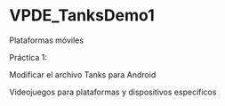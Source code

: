 # VPDE_TanksDemo1

Plataformas móviles

Práctica 1:

Modificar el archivo Tanks para Android

Videojuegos para plataformas y dispositivos específicos
